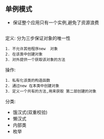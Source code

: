 ## 单例模式
- 保证整个应用只有一个实例,避免了资源浪费

## 
定义: 分为三步保证对象的唯一性

    1. 不允许其他程序new  对象
    2. 在该类中创建对象
    3. 对外提供一个获取该对象的方法

操作:

    1. 私有化该类的构造函数
    2. 通过new 在本类中创建对象
    3. 定义一个共有的方法,用来获取 第二部创建的对象

分类:

- 饿汉式(双重校验)
- 懒汉式
- 内部类
- 枚举
